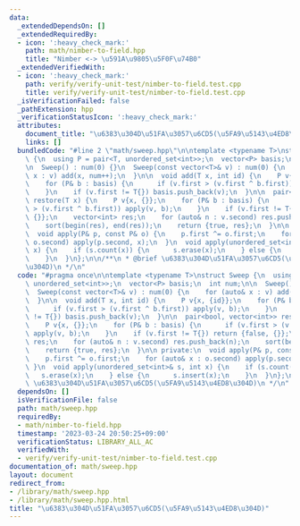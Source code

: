 ```yaml
---
data:
  _extendedDependsOn: []
  _extendedRequiredBy:
  - icon: ':heavy_check_mark:'
    path: math/nimber-to-field.hpp
    title: "Nimber <-> \u591A\u9805\u5F0F\u74B0"
  _extendedVerifiedWith:
  - icon: ':heavy_check_mark:'
    path: verify/verify-unit-test/nimber-to-field.test.cpp
    title: verify/verify-unit-test/nimber-to-field.test.cpp
  _isVerificationFailed: false
  _pathExtension: hpp
  _verificationStatusIcon: ':heavy_check_mark:'
  attributes:
    document_title: "\u6383\u304D\u51FA\u3057\u6CD5(\u5FA9\u5143\u4ED8\u304D)"
    links: []
  bundledCode: "#line 2 \"math/sweep.hpp\"\n\ntemplate <typename T>\nstruct Sweep\
    \ {\n  using P = pair<T, unordered_set<int>>;\n  vector<P> basis;\n  int num;\n\
    \n  Sweep() : num(0) {}\n  Sweep(const vector<T>& v) : num(0) {\n    for (auto&\
    \ x : v) add(x, num++);\n  }\n\n  void add(T x, int id) {\n    P v{x, {id}};\n\
    \    for (P& b : basis) {\n      if (v.first > (v.first ^ b.first)) apply(v, b);\n\
    \    }\n    if (v.first != T{}) basis.push_back(v);\n  }\n\n  pair<bool, vector<int>>\
    \ restore(T x) {\n    P v{x, {}};\n    for (P& b : basis) {\n      if (v.first\
    \ > (v.first ^ b.first)) apply(v, b);\n    }\n    if (v.first != T{}) return {false,\
    \ {}};\n    vector<int> res;\n    for (auto& n : v.second) res.push_back(n);\n\
    \    sort(begin(res), end(res));\n    return {true, res};\n  }\n\n private:\n\
    \  void apply(P& p, const P& o) {\n    p.first ^= o.first;\n    for (auto& x :\
    \ o.second) apply(p.second, x);\n  }\n  void apply(unordered_set<int>& s, int\
    \ x) {\n    if (s.count(x)) {\n      s.erase(x);\n    } else {\n      s.insert(x);\n\
    \    }\n  }\n};\n\n/**\n * @brief \u6383\u304D\u51FA\u3057\u6CD5(\u5FA9\u5143\u4ED8\
    \u304D)\n */\n"
  code: "#pragma once\n\ntemplate <typename T>\nstruct Sweep {\n  using P = pair<T,\
    \ unordered_set<int>>;\n  vector<P> basis;\n  int num;\n\n  Sweep() : num(0) {}\n\
    \  Sweep(const vector<T>& v) : num(0) {\n    for (auto& x : v) add(x, num++);\n\
    \  }\n\n  void add(T x, int id) {\n    P v{x, {id}};\n    for (P& b : basis) {\n\
    \      if (v.first > (v.first ^ b.first)) apply(v, b);\n    }\n    if (v.first\
    \ != T{}) basis.push_back(v);\n  }\n\n  pair<bool, vector<int>> restore(T x) {\n\
    \    P v{x, {}};\n    for (P& b : basis) {\n      if (v.first > (v.first ^ b.first))\
    \ apply(v, b);\n    }\n    if (v.first != T{}) return {false, {}};\n    vector<int>\
    \ res;\n    for (auto& n : v.second) res.push_back(n);\n    sort(begin(res), end(res));\n\
    \    return {true, res};\n  }\n\n private:\n  void apply(P& p, const P& o) {\n\
    \    p.first ^= o.first;\n    for (auto& x : o.second) apply(p.second, x);\n \
    \ }\n  void apply(unordered_set<int>& s, int x) {\n    if (s.count(x)) {\n   \
    \   s.erase(x);\n    } else {\n      s.insert(x);\n    }\n  }\n};\n\n/**\n * @brief\
    \ \u6383\u304D\u51FA\u3057\u6CD5(\u5FA9\u5143\u4ED8\u304D)\n */\n"
  dependsOn: []
  isVerificationFile: false
  path: math/sweep.hpp
  requiredBy:
  - math/nimber-to-field.hpp
  timestamp: '2023-03-24 20:50:25+09:00'
  verificationStatus: LIBRARY_ALL_AC
  verifiedWith:
  - verify/verify-unit-test/nimber-to-field.test.cpp
documentation_of: math/sweep.hpp
layout: document
redirect_from:
- /library/math/sweep.hpp
- /library/math/sweep.hpp.html
title: "\u6383\u304D\u51FA\u3057\u6CD5(\u5FA9\u5143\u4ED8\u304D)"
---
```

